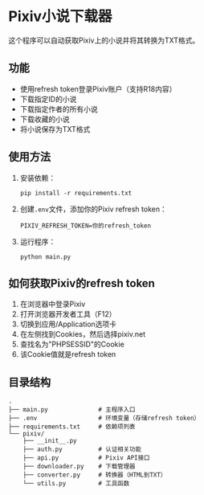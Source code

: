 # Pixiv小说下载器

这个程序可以自动获取Pixiv上的小说并将其转换为TXT格式。

## 功能

- 使用refresh token登录Pixiv账户（支持R18内容）
- 下载指定ID的小说
- 下载指定作者的所有小说
- 下载收藏的小说
- 将小说保存为TXT格式

## 使用方法

1. 安装依赖：
   ```
   pip install -r requirements.txt
   ```

2. 创建`.env`文件，添加你的Pixiv refresh token：
   ```
   PIXIV_REFRESH_TOKEN=你的refresh_token
   ```

3. 运行程序：
   ```
   python main.py
   ```

## 如何获取Pixiv的refresh token

1. 在浏览器中登录Pixiv
2. 打开浏览器开发者工具（F12）
3. 切换到应用/Application选项卡
4. 在左侧找到Cookies，然后选择pixiv.net
5. 查找名为"PHPSESSID"的Cookie
6. 该Cookie值就是refresh token

## 目录结构

```
.
├── main.py              # 主程序入口
├── .env                 # 环境变量（存储refresh token）
├── requirements.txt     # 依赖项列表
└── pixiv/
    ├── __init__.py
    ├── auth.py          # 认证相关功能
    ├── api.py           # Pixiv API接口
    ├── downloader.py    # 下载管理器
    ├── converter.py     # 转换器（HTML到TXT） 
    └── utils.py         # 工具函数
``` 